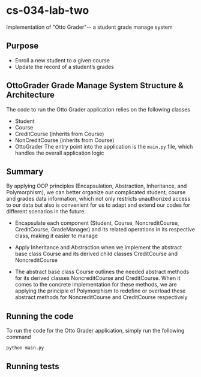 # cs-034-lab-two
Implementation of "Otto Grader"-- a student grade manage system

## Purpose
- Enroll a new student to a given course
- Update the record of a student’s grades

## OttoGrader Grade Manage System Structure & Architecture
The code to run the Otto Grader application relies on the following classes


- Student
- Course
- CreditCourse (inherits from Course)
- NonCreditCourse (inherits from Course)
- OttoGrader
The entry point into the application is the `main.py` file, which handles the overall application logic

## Summary

By applying OOP principles (Encapsulation, Abstraction, Inheritance, and Polymorphism), we can better organize our
complicated student, course and grades data information, which not only  restricts unauthorized access to our data
but also is convenient for us to adapt and extend our codes for different scenarios in the future.

- Encapsulate each component (Student, Course, NoncreditCourse, CreditCourse, GradeManager) and its related
  operations in its respective class, making it easier to manage
  
- Apply Inheritance and Abstraction when we implement the abstract base class Course and its derived child classes
  CreditCourse and NoncreditCourse

- The abstract base class Course outlines the needed abstract methods for its derived classes NoncreditCourse
  and CreditCourse. When it comes to the concrete implementation for these methods, we are applying the principle
  of Polymorphism to redefine or overload these abstract methods for NoncreditCourse and CreditCourse respectively


## Running the code
To run the code for the Otto Grader application, simply run the following command
```commandline
python main.py
```

## Running tests
<tbd>
